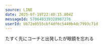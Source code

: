 ```yaml
---
source: LINE
date: 2025-07-19T22:40:15.804Z
messageId: 570649339328987276
userId: Ub72e0555cbf4df6c5440b4dc7993c71d
---
```


たすく先にコーチと出発したが眼鏡を忘れる